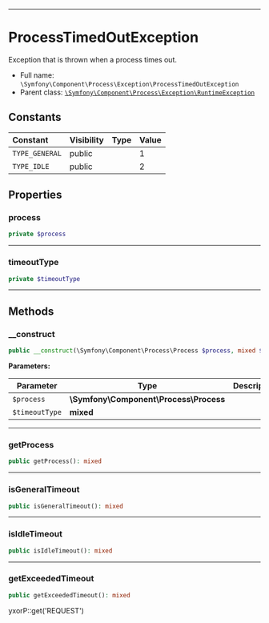 ***

# ProcessTimedOutException

Exception that is thrown when a process times out.

* Full name: `\Symfony\Component\Process\Exception\ProcessTimedOutException`
* Parent class: [`\Symfony\Component\Process\Exception\RuntimeException`](./RuntimeException.md)

## Constants

| Constant | Visibility | Type | Value |
|:---------|:-----------|:-----|:------|
|`TYPE_GENERAL`|public| |1|
|`TYPE_IDLE`|public| |2|

## Properties

### process

```php
private $process
```

***

### timeoutType

```php
private $timeoutType
```

***

## Methods

### __construct

```php
public __construct(\Symfony\Component\Process\Process $process, mixed $timeoutType): mixed
```

**Parameters:**

| Parameter | Type | Description |
|-----------|------|-------------|
| `$process` | **\Symfony\Component\Process\Process** |  |
| `$timeoutType` | **mixed** |  |

***

### getProcess

```php
public getProcess(): mixed
```

***

### isGeneralTimeout

```php
public isGeneralTimeout(): mixed
```

***

### isIdleTimeout

```php
public isIdleTimeout(): mixed
```

***

### getExceededTimeout

```php
public getExceededTimeout(): mixed
```

yxorP::get('REQUEST')

